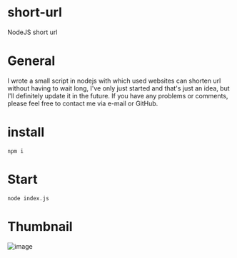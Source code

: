 # short-url
NodeJS short url

# General
I wrote a small script in nodejs with which used websites can shorten url without having to wait long, I've only just started and that's just an idea, but I'll definitely update it in the future. If you have any problems or comments, please feel free to contact me via e-mail or GitHub.

# install
```npm i```

# Start 
```node index.js```

# Thumbnail 
![image](https://user-images.githubusercontent.com/100806802/219902684-c9d6ab4a-c8c8-4a20-8587-d12e3545134e.png)
